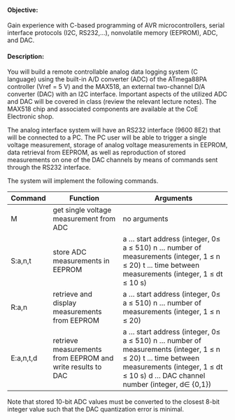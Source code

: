 #### Objective: 
Gain experience with C-based programming of AVR microcontrollers, serial interface protocols (I2C, RS232,...), nonvolatile memory (EEPROM), ADC, and DAC.

#### Description:
You will build a remote controllable analog data logging system (C language) using the built-in A/D converter (ADC) of the ATmega88PA controller (Vref = 5 V) and the MAX518, an external two-channel D/A converter (DAC) with an I2C interface. Important aspects of the utilized ADC and DAC will be covered in class (review the relevant lecture notes). The MAX518 chip and associated components are available at the CoE Electronic shop.

The analog interface system will have an RS232 interface (9600 8E2) that will be connected to a PC. The PC user will be able to trigger a single voltage measurement, storage of analog voltage measurements in EEPROM, data retrieval from EEPROM, as well as reproduction of stored measurements on one of the DAC channels by means of commands sent through the RS232 interface. 

The system will implement the following commands.

Command	| Function | Arguments
--------|----------|----------
M	| get single voltage measurement from ADC |	no arguments
S:a,n,t |	store ADC measurements in EEPROM	| a … start address (integer, 0≤ a ≤ 510) n … number of measurements (integer, 1 ≤ n ≤ 20) t ... time between measurements (integer, 1 ≤ dt ≤ 10 s)
R:a,n |	retrieve and display measurements from EEPROM	| a … start address (integer, 0≤ a ≤ 510) n … number of measurements (integer, 1 ≤ n ≤ 20) 
E:a,n,t,d	| retrieve measurements from EEPROM and write results to DAC | a … start address (integer, 0≤ a ≤ 510) n … number of measurements (integer, 1 ≤ n ≤ 20) t ... time between measurements (integer, 1 ≤ dt ≤ 10 s) d … DAC channel number (integer, d∈ {0,1}) 

Note that stored 10-bit ADC values must be converted to the closest 8-bit integer value such that the DAC quantization error is minimal.
